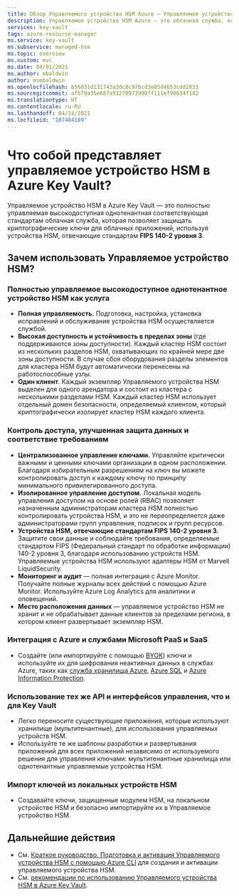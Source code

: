 ```yaml
---
title: Обзор Управляемого устройства HSM Azure — Управляемое устройство HSM Azure | Документация Майкрософт
description: Управляемое устройство HSM Azure — это облачная служба, которая защищает криптографические ключи для облачных приложений.
services: key-vault
tags: azure-resource-manager
ms.service: key-vault
ms.subservice: managed-hsm
ms.topic: overview
ms.custom: mvc
ms.date: 04/01/2021
ms.author: mbaldwin
author: msmbaldwin
ms.openlocfilehash: b56031d131743a3dc8c97bcd3e85d4653cdd2833
ms.sourcegitcommit: afb79a35e687a91270973990ff111ef90634f142
ms.translationtype: HT
ms.contentlocale: ru-RU
ms.lasthandoff: 04/14/2021
ms.locfileid: "107484189"
---
```

# <a name="what-is-azure-key-vault-managed-hsm"></a>Что собой представляет управляемое устройство HSM в Azure Key Vault?

Управляемое устройство HSM в Azure Key Vault — это полностью управляемая высокодоступная однотенантная соответствующая стандартам облачная служба, которая позволяет защищать криптографические ключи для облачных приложений, используя устройства HSM, отвечающие стандартам **FIPS 140-2 уровня 3**.  

## <a name="why-use-managed-hsm"></a>Зачем использовать Управляемое устройство HSM?

### <a name="fully-managed-highly-available-single-tenant-hsm-as-a-service"></a>Полностью управляемое высокодоступное однотенантное устройство HSM как услуга

- **Полная управляемость.** Подготовка, настройка, установка исправлений и обслуживание устройства HSM осуществляется службой. 
- **Высокая доступность и устойчивость в пределах зоны** (где поддерживаются зоны доступности). Каждый кластер HSM состоит из нескольких разделов HSM, охватывающих по крайней мере две зоны доступности. В случае сбоя оборудования разделы элементов для кластера HSM будут автоматически перенесены на работоспособные узлы.
- **Один клиент**. Каждый экземпляр Управляемого устройства HSM выделен для одного арендатора и состоит из кластера с несколькими разделами HSM. Каждый кластер HSM использует отдельный домен безопасности, определяемый клиентом, который криптографически изолирует кластер HSM каждого клиента.


### <a name="access-control-enhanced-data-protection--compliance"></a>Контроль доступа, улучшенная защита данных и соответствие требованиям

- **Централизованное управление ключами.** Управляйте критически важными и ценными ключами организации в одном расположении. Благодаря избирательным разрешениям на ключ вы можете контролировать доступ к каждому ключу по принципу минимального привилегированного доступа.
- **Изолированное управление доступом.** Локальная модель управления доступом на основе ролей (RBAC) позволяет назначенным администраторам кластера HSM полностью контролировать устройства HSM, и это не переопределяется даже администраторами групп управления, подписок и групп ресурсов.
- **Устройства HSM, отвечающие стандартам FIPS 140-2 уровня 3.** Защитите свои данные и соблюдайте требования, определяемые стандартом FIPS (Федеральный стандарт по обработке информации) 140-2 уровня 3, благодаря использованию устройств HSM. Управляемые устройства HSM используют адаптеры HSM от Marvell LiquidSecurity.
- **Мониторинг и аудит** — полная интеграция с Azure Monitor. Получайте полные журналы всех действий с помощью Azure Monitor. Используйте Azure Log Analytics для аналитики и оповещений.
- **Место расположения данных** — управляемое устройство HSM не хранит и не обрабатывает данные клиентов за пределами региона, в котором клиент развертывает экземпляр HSM.

### <a name="integrated-with-azure-and-microsoft-paassaas-services"></a>Интеграция с Azure и службами Microsoft PaaS и SaaS 

- Создайте (или импортируйте с помощью [BYOK](hsm-protected-keys-byok.md)) ключи и используйте их для шифрования неактивных данных в службах Azure, таких как [служба хранилища Azure](../../storage/common/customer-managed-keys-overview.md), [Azure SQL](../../azure-sql/database/transparent-data-encryption-byok-overview.md) и [Azure Information Protection](/azure/information-protection/byok-price-restrictions).

### <a name="uses-same-api-and-management-interfaces-as-key-vault"></a>Использование тех же API и интерфейсов управления, что и для Key Vault

- Легко переносите существующие приложения, которые используют хранилище (мультитенантные), для использования управляемых устройств HSM.
- Используйте те же шаблоны разработки и развертывания приложений для всех приложений независимо от используемого решения для управления ключами: мультитенантные хранилища или однотенантные управляемые устройства HSM.

### <a name="import-keys-from-your-on-premise-hsms"></a>Импорт ключей из локальных устройств HSM

- Создавайте ключи, защищенные модулем HSM, на локальном устройстве HSM и безопасно импортируйте их в Управляемое устройство HSM.

## <a name="next-steps"></a>Дальнейшие действия
- См. [Краткое руководство. Подготовка и активация Управляемого устройства HSM с помощью Azure CLI](quick-create-cli.md) для создания и активации управляемого устройства HSM.
- См. [рекомендации по использованию Управляемого устройства HSM в Azure Key Vault](best-practices.md).
